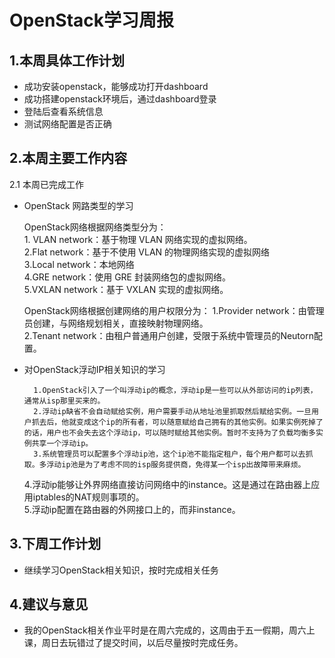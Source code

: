 
# OpenStack学习周报

## 1.本周具体工作计划
- 成功安装openstack，能够成功打开dashboard</br>
- 成功搭建openstack环境后，通过dashboard登录</br>
- 登陆后查看系统信息</br>
- 测试网络配置是否正确
	
## 2.本周主要工作内容

2.1 本周已完成工作  

- OpenStack 网路类型的学习

     OpenStack网络根据网络类型分为：  
        1. VLAN network：基于物理 VLAN 网络实现的虚拟网络。</br>
        2.Flat network：基于不使用 VLAN 的物理网络实现的虚拟网络</br>
        3.Local network：本地网络</br>
        4.GRE network：使用 GRE 封装网络包的虚拟网络。</br>
        5.VXLAN network：基于 VXLAN 实现的虚拟网络。

     OpenStack网络根据创建网络的用户权限分为：
        1.Provider network：由管理员创建，与网络规划相关，直接映射物理网络。</br>
        2.Tenant network：由租户普通用户创建，受限于系统中管理员的Neutorn配置。  

- 对OpenStack浮动IP相关知识的学习
  
        1.OpenStack引入了一个叫浮动ip的概念，浮动ip是一些可以从外部访问的ip列表，通常从isp那里买来的。
        2.浮动ip缺省不会自动赋给实例，用户需要手动从地址池里抓取然后赋给实例。一旦用户抓去后，他就变成这个ip的所有者，可以随意赋给自己拥有的其他实例。如果实例死掉了的话，用户也不会失去这个浮动ip，可以随时赋给其他实例。暂时不支持为了负载均衡多实例共享一个浮动ip。
        3.系统管理员可以配置多个浮动ip池，这个ip池不能指定租户，每个用户都可以去抓取。多浮动ip池是为了考虑不同的isp服务提供商，免得某一个isp出故障带来麻烦。
	4.浮动ip能够让外界网络直接访问网络中的instance。这是通过在路由器上应用iptables的NAT规则事项的。    
	5.浮动ip配置在路由器的外网接口上的，而非instance。  

## 3.下周工作计划
- 继续学习OpenStack相关知识，按时完成相关任务

## 4.建议与意见
- 我的OpenStack相关作业平时是在周六完成的，这周由于五一假期，周六上课，周日去玩错过了提交时间，以后尽量按时完成任务。
